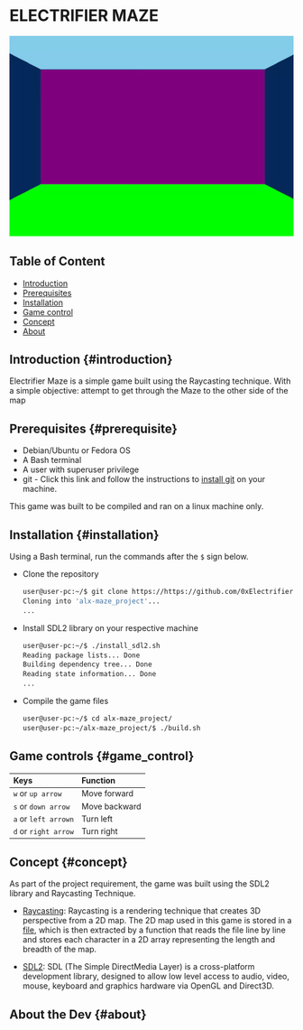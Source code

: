 # ELECTRIFIER MAZE

![gif cut from game](/pics/readme_gif.gif)

## Table of Content
- [Introduction](#introduction)
- [Prerequisites](#prerequisite)
- [Installation](#installation)
- [Game control](#game_control)
- [Concept](#concept)
- [About](#about)


## Introduction {#introduction}
Electrifier Maze is a simple game built using the Raycasting technique. With a simple objective: attempt to get through the Maze to the other side of the map


## Prerequisites {#prerequisite}
- Debian/Ubuntu or Fedora OS
- A Bash terminal
- A user with superuser privilege
- git - Click this link and follow the instructions to [install git](https://github.com/git-guides/install-git#install-git-on-linux) on your machine.

This game was built to be compiled and ran on a linux machine only.


## Installation {#installation}
Using a Bash terminal, run the commands after the `$` sign below.
- Clone the repository

	```bash
	user@user-pc:~/$ git clone https://https://github.com/0xElectrifier/alx-maze_project
	Cloning into 'alx-maze_project'...
	...
	```

- Install SDL2 library on your respective machine

	```bash
	user@user-pc:~/$ ./install_sdl2.sh
	Reading package lists... Done
	Building dependency tree... Done
	Reading state information... Done
	...
	```

- Compile the game files

	```bash
	user@user-pc:~/$ cd alx-maze_project/
	user@user-pc:~/alx-maze_project/$ ./build.sh
	```


## Game controls {#game_control}
| Keys			| Function	|
|  :-------		| :---------	|
| `w` or `up arrow`	| Move forward  |
| `s` or `down arrow`	| Move backward |
| `a` or `left arrown`	| Turn left	|
| `d` or `right arrow`	| Turn right	|


## Concept {#concept}
As part of the project requirement, the game was built using the SDL2 library and Raycasting Technique.
- [Raycasting](https://permadi.com/1996/05/ray-casting-tutorial-table-of-contents/): Raycasting is a rendering technique that creates 3D perspective from a 2D map. The 2D map used in this game is stored in a [file](/map/map1.txt), which is then extracted by a function that reads the file line by line and stores each character in a 2D array representing the length and breadth of the map.

- [SDL2](https://lazyfoo.net/tutorials/SDL/index.php): SDL (The Simple DirectMedia Layer) is a cross-platform development library, designed to allow low level access to audio, video, mouse, keyboard and graphics hardware via OpenGL and Direct3D.


## About the Dev {#about}

